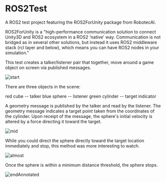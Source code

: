 # ROS2Test

A ROS2 test project featuring the ROS2ForUnity package from RobotecAI.

ROS2ForUnity is a "high-performance communication solution to connect Unity3D and ROS2 ecosystem in a ROS2 'native' way. Communication is not bridged as in several other solutions, but instead it uses ROS2 middleware stack (rcl layer and below), which means you can have ROS2 nodes in your simulation."

This test creates a talker/listener pair that together, move around a game object on screen via published messages.

![start](https://user-images.githubusercontent.com/84337590/179428099-3c447756-8dc3-44ec-a350-33e83b8e204a.png)

There are three objects in the scene:

red cube -- talker
blue sphere -- listener
green cylinder -- target indicator

A geometry message is published by the talker and read by the listener.  The geometry message indicates a target point taken from the coordinates of the cylinder.  Upon receipt of the message, the sphere's initial velocity is altered by a force directing it toward the target.

![mid](https://user-images.githubusercontent.com/84337590/179428100-4a8e354f-c6f2-4698-adf3-232e2e101a0b.png)

While you could direct the sphere directly toward the target location immediately and stop, this method was more interesting to watch.

![almost](https://user-images.githubusercontent.com/84337590/179428101-544548c9-66f7-45ca-a7bb-bc41c5b69689.png)

Once the sphere is within a minimum distance threshold, the sphere stops.

![endAnnotated](https://user-images.githubusercontent.com/84337590/179428102-73afa29e-bfd4-4f9b-9345-1c542bb9dc81.png)
